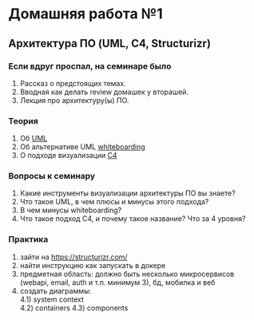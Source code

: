 # Домашняя работа №1

## Архитектура ПО (UML, C4, Structurizr)

### Если вдруг проспал, на семинаре было
1) Рассказ о предстоящих темах.
2) Вводная как делать review домашек у вторашей.
3) Лекция про архитектуру(ы) ПО.

### Теория
1. Об [UML](https://habr.com/ru/articles/458680/)
2. Об альтернативе UML [whiteboarding](https://habr.com/ru/articles/201772/)
3. О подходе визуализации [C4](https://habr.com/ru/companies/usetech/news/676196/)

### Вопросы к семинару
1) Какие инструменты визуализации архитектуры ПО вы знаете?
2) Что такое UML, в чем плюсы и минусы этого подхода?
3) В чем минусы whiteboarding?
4) Что такое подход C4, и почему такое название? Что за 4 уровня?

### Практика
1) зайти на https://structurizr.com/
2) найти инструкцию как запускать в докере
3) предметная область: должно быть несколько микросервисов (webapi, email, auth и т.п. минимум 3), бд, мобилка и веб
4) создать диаграммы:  
   4.1) system context  
   4.2) containers 
   4.3) components



